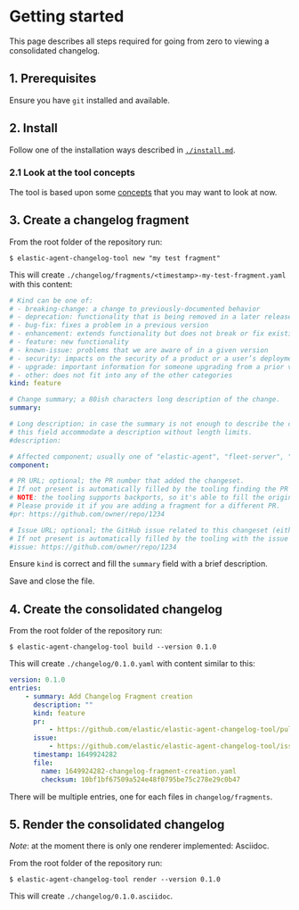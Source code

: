 # Getting started

This page describes all steps required for going from zero to viewing a consolidated changelog.

## 1. Prerequisites

Ensure you have `git` installed and available.

## 2. Install

Follow one of the installation ways described in [`./install.md`](./install.md).

### 2.1 Look at the tool concepts

The tool is based upon some [concepts](./concepts.md) that you may want to look at now.

## 3. Create a changelog fragment

From the root folder of the repository run:

```
$ elastic-agent-changelog-tool new "my test fragment"
```

This will create `./changelog/fragments/<timestamp>-my-test-fragment.yaml` with this content:

```yaml
# Kind can be one of:
# - breaking-change: a change to previously-documented behavior
# - deprecation: functionality that is being removed in a later release
# - bug-fix: fixes a problem in a previous version
# - enhancement: extends functionality but does not break or fix existing behavior
# - feature: new functionality
# - known-issue: problems that we are aware of in a given version
# - security: impacts on the security of a product or a user’s deployment.
# - upgrade: important information for someone upgrading from a prior version
# - other: does not fit into any of the other categories
kind: feature

# Change summary; a 80ish characters long description of the change.
summary:

# Long description; in case the summary is not enough to describe the change
# this field accommodate a description without length limits.
#description:

# Affected component; usually one of "elastic-agent", "fleet-server", "filebeat", "metricbeat", "auditbeat", etc.
component:

# PR URL; optional; the PR number that added the changeset.
# If not present is automatically filled by the tooling finding the PR where this changelog fragment has been added.
# NOTE: the tooling supports backports, so it's able to fill the original PR number instead of the backport PR number.
# Please provide it if you are adding a fragment for a different PR.
#pr: https://github.com/owner/repo/1234

# Issue URL; optional; the GitHub issue related to this changeset (either closes or is part of).
# If not present is automatically filled by the tooling with the issue linked to the PR number.
#issue: https://github.com/owner/repo/1234
```

Ensure `kind` is correct and fill the `summary` field with a brief description.

Save and close the file.

## 4. Create the consolidated changelog

From the root folder of the repository run:

```
$ elastic-agent-changelog-tool build --version 0.1.0
```

This will create `./changelog/0.1.0.yaml` with content similar to this:

```yaml
version: 0.1.0
entries:
    - summary: Add Changelog Fragment creation
      description: ""
      kind: feature
      pr:
          - https://github.com/elastic/elastic-agent-changelog-tool/pull/13
      issue: 
          - https://github.com/elastic/elastic-agent-changelog-tool/issues/21
      timestamp: 1649924282
      file:
        name: 1649924282-changelog-fragment-creation.yaml
        checksum: 10bf1bf67509a524e48f0795be75c278e29c0b47

```

There will be multiple entries, one for each files in `changelog/fragments`.

## 5. Render the consolidated changelog

_Note_: at the moment there is only one renderer implemented: Asciidoc.

From the root folder of the repository run:

```
$ elastic-agent-changelog-tool render --version 0.1.0
```

This will create `./changelog/0.1.0.asciidoc`.
